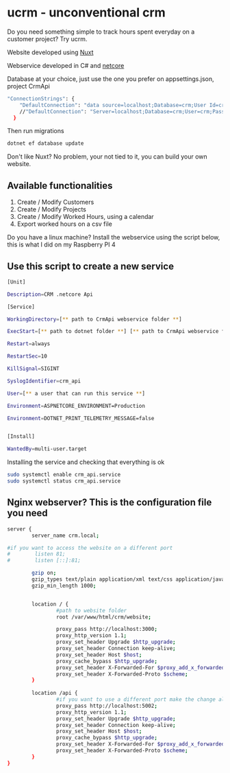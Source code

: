 # ucrm - unconventional crm

Do you need something simple to track hours spent everyday on a customer project? Try ucrm.

Website developed using [Nuxt](https://nuxtjs.org/)

Webservice developed in C# and [netcore](https://dotnet.microsoft.com/download)

Database at your choice, just use the one you prefer on appsettings.json, project CrmApi

```bash
"ConnectionStrings": {
    "DefaultConnection": "data source=localhost;Database=crm;User Id=crm;Password=a_complicated_password;multipleactiveresultsets=true;Integrated Security=False",
    //"DefaultConnection": "Server=localhost;Database=crm;User=crm;Password=a_complicated_password;"
  }
````

Then run migrations

```bash
dotnet ef database update
```



Don't like Nuxt? No problem, your not tied to it, you can build your own website.

## Available functionalities

1. Create / Modify Customers
2. Create / Modify Projects
3. Create / Modify Worked Hours, using a calendar
4. Export worked hours on a csv file

Do you have a linux machine? Install the webservice using the script below, this is what I did on my Raspberry PI 4

## Use this script to create a new service

```bash
[Unit]

Description=CRM .netcore Api

[Service]

WorkingDirectory=[** path to CrmApi webservice folder **]

ExecStart=[** path to dotnet folder **] [** path to CrmApi webservice folder **]/CrmApi.dll

Restart=always

RestartSec=10

KillSignal=SIGINT

SyslogIdentifier=crm_api

User=[** a user that can run this service **]

Environment=ASPNETCORE_ENVIRONMENT=Production

Environment=DOTNET_PRINT_TELEMETRY_MESSAGE=false


[Install]

WantedBy=multi-user.target
```

Installing the service and checking that everything is ok

```bash
sudo systemctl enable crm_api.service
sudo systemctl status crm_api.service
```

## Nginx webserver? This is the configuration file you need


```bash
server {
        server_name crm.local;

#if you want to access the website on a different port
#        listen 81;
#        listen [::]:81;

        gzip on;
        gzip_types text/plain application/xml text/css application/javascript;
        gzip_min_length 1000;


        location / {
                #path to website folder
                root /var/www/html/crm/website;

                proxy_pass http://localhost:3000;
                proxy_http_version 1.1;
                proxy_set_header Upgrade $http_upgrade;
                proxy_set_header Connection keep-alive;
                proxy_set_header Host $host;
                proxy_cache_bypass $http_upgrade;
                proxy_set_header X-Forwarded-For $proxy_add_x_forwarded_for;
                proxy_set_header X-Forwarded-Proto $scheme;
        }
        
        location /api {
                #if you want to use a different port make the change also in appsettings.json file on CrmApi project
                proxy_pass http://localhost:5002;
                proxy_http_version 1.1;
                proxy_set_header Upgrade $http_upgrade;
                proxy_set_header Connection keep-alive;
                proxy_set_header Host $host;
                proxy_cache_bypass $http_upgrade;
                proxy_set_header X-Forwarded-For $proxy_add_x_forwarded_for;
                proxy_set_header X-Forwarded-Proto $scheme;
        }
}
```
